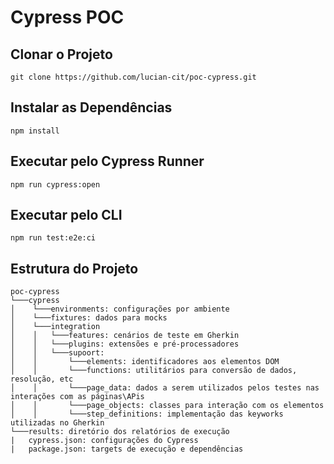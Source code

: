 
# Cypress POC

## Clonar o Projeto
`git clone https://github.com/lucian-cit/poc-cypress.git`

## Instalar as Dependências
`npm install`

## Executar pelo Cypress Runner
`npm run cypress:open` 

## Executar pelo CLI
`npm run test:e2e:ci`

## Estrutura do Projeto
```dir
poc-cypress
└───cypress
│    └───environments: configurações por ambiente
│    └───fixtures: dados para mocks
│    └───integration
│    │   └───features: cenários de teste em Gherkin
│    │   └───plugins: extensões e pré-processadores
│    │   └───supoort: 
│    │       └───elements: identificadores aos elementos DOM
│    │       └───functions: utilitários para conversão de dados, resolução, etc
│    │       └───page_data: dados a serem utilizados pelos testes nas interações com as páginas\APis
│    │       └───page_objects: classes para interação com os elementos
│    │       └───step_definitions: implementação das keyworks utilizadas no Gherkin
└───results: diretório dos relatórios de execução
|   cypress.json: configurações do Cypress
|   package.json: targets de execução e dependências
```
